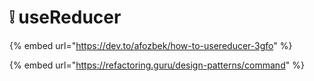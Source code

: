 # ❕ useReducer

{% embed url="https://dev.to/afozbek/how-to-usereducer-3gfo" %}

{% embed url="https://refactoring.guru/design-patterns/command" %}
